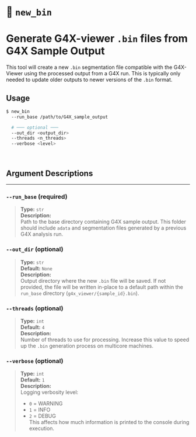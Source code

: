 # 🧪 `new_bin`
# Generate G4X-viewer `.bin` files from G4X Sample Output

This tool will create a new `.bin` segmentation file compatible with the G4X-Viewer using the processed output from a G4X run. This is typically only needed to update older outputs to newer versions of the `.bin` format.

## Usage 

```bash
$ new_bin 
  --run_base /path/to/G4X_sample_output

  # ─── optional ───
  --out_dir <output_dir>
  --threads <n_threads>
  --verbose <level>
```

<br>

## Argument Descriptions
---

### `--run_base` (required)
> **Type:** `str`  
> **Description:**  
> Path to the base directory containing G4X sample output. This folder should include `adata` and segmentation files generated by a previous G4X analysis run.

### `--out_dir` (optional)
> **Type:** `str`  
> **Default:** `None`  
> **Description:**  
> Output directory where the new `.bin` file will be saved. If not provided, the file will be written in-place to a default path within the `run_base` directory (`g4x_viewer/{sample_id}.bin`).

### `--threads` (optional)
> **Type:** `int`  
> **Default:** `4`  
> **Description:**  
> Number of threads to use for processing. Increase this value to speed up the `.bin` generation process on multicore machines.

### `--verbose` (optional)
> **Type:** `int`  
> **Default:** `1`  
> **Description:**  
> Logging verbosity level:
> - `0` = WARNING  
> - `1` = INFO  
> - `2` = DEBUG  
> This affects how much information is printed to the console during execution.

<br>

